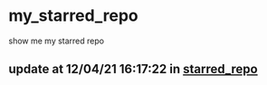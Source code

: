 # my_starred_repo
show me my starred repo

update at 12/04/21 16:17:22 in [starred_repo](./index.html)
---

